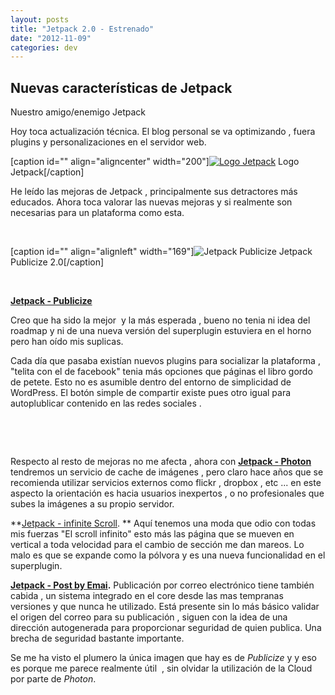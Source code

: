 ```yaml
---
layout: posts
title: "Jetpack 2.0 - Estrenado"
date: "2012-11-09"
categories: dev
---
```


## Nuevas características de Jetpack

Nuestro amigo/enemigo Jetpack

Hoy toca actualización técnica. El blog personal se va optimizando , fuera plugins y personalizaciones en el servidor web.

\[caption id="" align="aligncenter" width="200"\][![Logo Jetpack](images/logo.png "Logo Jetpack")](https://jetpack.me/ "Logo Jetpack") Logo Jetpack\[/caption\]

He leído las mejoras de Jetpack , principalmente sus detractores más educados. Ahora toca valorar las nuevas mejoras y si realmente son necesarias para un plataforma como esta.

 

\[caption id="" align="alignleft" width="169"\]![Jetpack Publicize](https://jetpackme.files.wordpress.com/2012/11/jetpack-publicize.png?w=239&h=224 "Publicize") Jetpack Publicize 2.0\[/caption\]

 

[**Jetpack - Publicize**](https://jetpack.me/support/publicize/ "Jetpack - Publicize")

Creo que ha sido la mejor  y la más esperada , bueno no tenia ni idea del roadmap y ni de una nueva versión del superplugin estuviera en el horno pero han oído mis suplicas.

Cada día que pasaba existían nuevos plugins para socializar la plataforma , "telita con el de facebook" tenia más opciones que páginas el libro gordo de petete. Esto no es asumible dentro del entorno de simplicidad de WordPress. El botón simple de compartir existe pues otro igual para autoplublicar contenido en las redes sociales .

 

 

Respecto al resto de mejoras no me afecta , ahora con [****Jetpack -** Photon**](https://jetpack.me/support/photon/ "Jetpack - Photon") tendremos un servicio de cache de imágenes , pero claro hace años que se recomienda utilizar servicios externos como flickr , dropbox , etc ... en este aspecto la orientación es hacia usuarios inexpertos , o no profesionales que subes la imágenes a su propio servidor.

**[Jetpack - infinite Scroll](https://jetpack.me/support/infinite-scroll/ "Jetpack - Infinite Scroll"). ** Aquí tenemos una moda que odio con todas mis fuerzas "El scroll infinito" esto más las página que se mueven en vertical a toda velocidad para el cambio de sección me dan mareos. Lo malo es que se expande como la pólvora y es una nueva funcionalidad en el superplugin.

**[Jetpack - Post by Emai](https://jetpack.me/support/post-by-email/ "Jetpack - Post by Email").** Publicación por correo electrónico tiene también cabida , un sistema integrado en el core desde las mas tempranas versiones y que nunca he utilizado. Está presente sin lo más básico validar el origen del correo para su publicación , siguen con la idea de una dirección autogenerada para proporcionar seguridad de quien publica. Una brecha de seguridad bastante importante.

Se me ha visto el plumero la única imagen que hay es de _Publicize_ y y eso es porque me parece realmente útil  , sin olvidar la utilización de la Cloud por parte de _Photon_.
